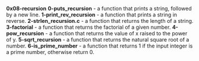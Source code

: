 **0x08-recursion**
**0-puts_recursion** - a function that prints a string, followed by a new line.
**1-print_rev_recursion** -  a function that prints a string in reverse.
**2-strlen_recursion.c** - a function that returns the length of a string.
**3-factorial** - a function that returns the factorial of a given number.
**4-pow_recursion** - a function that returns the value of x raised to the power of y.
**5-sqrt_recursion** -  a function that returns the natural square root of a number.
**6-is_prime_number** -  a function that returns 1 if the input integer is a prime number, otherwise return 0.

